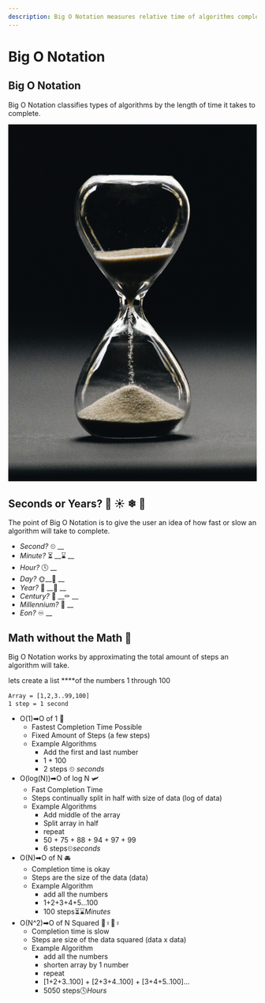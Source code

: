 ```yaml
---
description: Big O Notation measures relative time of algorithms completion
---
```


# Big O Notation

## Big O Notation

Big O Notation classifies types of algorithms by the length of time it takes to complete. 

![](../.gitbook/assets/nathan-dumlao-5hl5reicevy-unsplash.jpg)

## Seconds or Years? 🌸 ☀ ❄ 🍁

The point of Big O Notation is to give the user an idea of how fast or slow an algorithm will take to complete.

* _Second?_ ⏲ __
* _Minute?_ ⏳ __⌛ __
* _Hour?_ 🕓 __
* _Day?_ 🌞\_\_🌚 __
* _Year?_ 🥳 __🎂 __
* _Century?_ 👶 __⚰ __
* _Millennium?_ 🗿 __
* _Eon?_ ♾ __

## Math without the Math 🤔 

Big O Notation works by approximating the total amount of steps an algorithm will take. 

lets create a list ****of the numbers 1 through 100

```text
Array = [1,2,3..99,100]
1 step = 1 second
```

* O\(1\)➡O of 1 🚀 
  * Fastest Completion Time Possible
  * Fixed Amount of Steps \(a few steps\)
  * Example Algorithms
    * Add the first and last number
    * 1 + 100
    * 2 steps ⏲ _seconds_ 
* O\(log\(N\)\)➡O of log N 🛩 
  * Fast Completion Time
  * Steps continually split in half with size of data \(log of data\)
  * Example Algorithms
    * Add middle of the array 
    * Split array in half
    * repeat 
    * 50 + 75 + 88 + 94 + 97 + 99 
    * 6 steps⏲_seconds_ 
* O\(N\)➡O of N 🚘 
  * Completion time is okay
  * Steps are the size of the data \(data\)
  * Example Algorithm
    * add all the numbers
    * 1+2+3+4+5...100
    * 100 steps⏳⌛_Minutes_  
* O\(N^2\)➡O of N Squared 🤸♀🏃♀ 
  * Completion time is slow
  * Steps are size of the data squared \(data x data\)
  * Example Algorithm
    * add all the numbers
    * shorten array by 1 number
    * repeat
    * \[1+2+3..100\] + \[2+3+4..100\] + \[3+4+5..100\]...
    * 5050 steps🕓_Hours_

